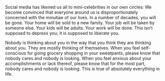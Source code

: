 Social media has likened us all to mini-celebrities in our own circles: We become convinced that everyone around us is disproportionately concerned with the minutiae of our lives.
In a number of decades, you will be gone. Your home will be sold to a new family. Your job will be taken by someone else. Your kids will be adults. Your work will be done. This isn’t supposed to depress you; it is supposed to liberate you.

Nobody is thinking about you in the way that you think they are thinking about you. They are mostly thinking of themselves. When you feel self-conscious for going grocery shopping in your sweatpants, please know that nobody cares and nobody is looking. When you feel anxious about your accomplishments or lack thereof, please know that for the most part, nobody cares and nobody is looking. This is true of absolutely everything in life.